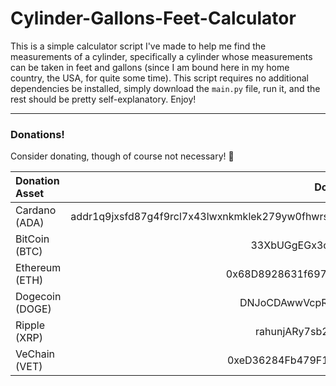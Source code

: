 # Cylinder-Gallons-Feet-Calculator

This is a simple calculator script I've made to help me find the measurements of a cylinder, specifically a cylinder whose
measurements can be taken in feet and gallons (since I am bound here in my home country, the USA, for quite some time).
This script requires no additional dependencies be installed, simply download the `main.py` file, run it, and the rest
should be pretty self-explanatory.  Enjoy!

---

### Donations!

Consider donating, though of course not necessary! 🙂

| Donation Asset  |                                            Donation Address                                             |
| :-------------- | :-----------------------------------------------------------------------------------------------------: |
| Cardano (ADA)   | addr1q9jxsfd87g4f9rcl7x43lwxnkmklek279yw0fhwrsm3pjjal23me7f9yesnhs2fhpf05xd0deta3csgn4z433rze7yjsav8ejn |
| BitCoin (BTC)   |                                   33XbUGgEGx3oQ8wZEsdWBtZ6jncTPWoNtq                                    |
| Ethereum (ETH)  |                               0x68D8928631f697820cf2bd9B275e5b39D6Cba020                                |
| Dogecoin (DOGE) |                                   DNJoCDAwwVcpRMH3wCeeCwRMpzUHW6uvbH                                    |
| Ripple (XRP)    |                                   rahunjARy7sb2AEc75xdzqSRuMeUPqXxF2                                    |
| VeChain (VET)   |                               0xeD36284Fb479F15620f5c8Af0996A723c6b5dc43                                |
